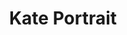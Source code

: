 ---
title: Kate Portrait
categories: ['portrait']
contributors: phill and kate
image: kate-portrait-web.jpg
featured: true
featured_order: 18
---